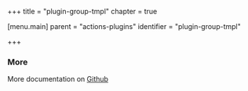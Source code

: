 +++
title = "plugin-group-tmpl"
chapter = true

[menu.main]
parent = "actions-plugins"
identifier = "plugin-group-tmpl"

+++

### More

More documentation on [Github](https://github.com/ovh/cds/tree/master/contrib/plugins/plugin-group-tmpl.md)
